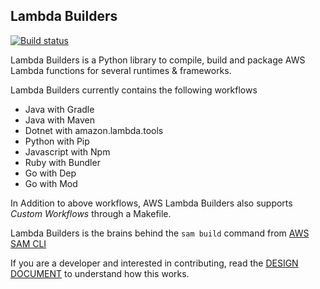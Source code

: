 ## Lambda Builders

[![Build status](https://ci.appveyor.com/api/projects/status/mrehrn5im0305lje/branch/develop?svg=true)](https://ci.appveyor.com/project/AWSSAMCLI/aws-lambda-builders/branch/develop)

Lambda Builders is a Python library to compile, build and package AWS Lambda functions for several runtimes & 
frameworks.

Lambda Builders currently contains the following workflows

* Java with Gradle
* Java with Maven
* Dotnet with amazon.lambda.tools
* Python with Pip
* Javascript with Npm
* Ruby with Bundler
* Go with Dep
* Go with Mod

In Addition to above workflows, AWS Lambda Builders also supports *Custom Workflows* through a Makefile.

Lambda Builders is the brains behind the `sam build` command from [AWS SAM CLI](https://github.com/awslabs/aws-sam-cli)

If you are a developer and interested in contributing, read the [DESIGN DOCUMENT](./DESIGN.md) to understand how this works.
